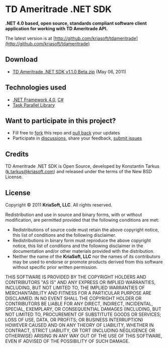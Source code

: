 TD Ameritrade .NET SDK
======================

**.NET 4.0 based, open source, standards compliant software client application for working with TD Ameritrade API.**

The latest version is at [http://github.com/kriasoft/tdameritrade](http://github.com/kriasoft/tdameritrade)

Download
--------

 * [TD Ameritrade .NET SDK v1.1.0 Beta.zip](https://github.com/kriasoft/tdameritrade/raw/master/TD%20Ameritrade%20.NET%20SDK%20v1.1.0%20Beta.zip) (May 06, 2011)

Technologies used
-----------------

 * [.NET Framework 4.0](http://msdn.microsoft.com/netframework), [C#](http://msdn.microsoft.com/vcsharp)
 * [Task Parallel Library](http://msdn.microsoft.com/en-us/library/dd460717.aspx)

Want to participate in this project?
------------------------------------

 * Fill free to [fork](https://github.com/kriasoft/tdameritrade) this repo and [pull back](https://github.com/kriasoft/tdameritrade/pull/new/master) your updates
 * Participate in [discussions](https://groups.google.com/forum/#!forum/tdasdk), share your feedback, [submit issues](https://github.com/kriasoft/tdameritrade/issues)
 
Credits
-------

TD Ameritrade .NET SDK is Open Source, developed by Konstantin Tarkus (k.tarkus@kriasoft.com) and released under the terms of the New BSD License.

License
-------

Copyright © 2011 **KriaSoft, LLC**. All rights reserved.

Redistribution and use in source and binary forms, with or without modification, are permitted provided that the following conditions are met:

* Redistributions of source code must retain the above copyright notice, this list of conditions and the following disclaimer.
* Redistributions in binary form must reproduce the above copyright notice, this list of conditions and the following disclaimer in the documentation and/or other materials provided with the distribution.
* Neither the name of the **KriaSoft, LLC** nor the names of its contributors may be used to endorse or promote products derived from this software without specific prior written permission.

THIS SOFTWARE IS PROVIDED BY THE COPYRIGHT HOLDERS AND CONTRIBUTORS "AS IS" AND ANY EXPRESS OR IMPLIED WARRANTIES, INCLUDING, BUT NOT LIMITED TO, THE IMPLIED WARRANTIES OF MERCHANTABILITY AND FITNESS FOR A PARTICULAR PURPOSE ARE DISCLAIMED. IN NO EVENT SHALL THE COPYRIGHT HOLDER OR CONTRIBUTORS BE LIABLE FOR ANY DIRECT, INDIRECT, INCIDENTAL, SPECIAL, EXEMPLARY, OR CONSEQUENTIAL DAMAGES (INCLUDING, BUT NOT LIMITED TO, PROCUREMENT OF SUBSTITUTE GOODS OR SERVICES; LOSS OF USE, DATA, OR PROFITS; OR BUSINESS INTERRUPTION) HOWEVER CAUSED AND ON ANY THEORY OF LIABILITY, WHETHER IN CONTRACT, STRICT LIABILITY, OR TORT (INCLUDING NEGLIGENCE OR OTHERWISE) ARISING IN ANY WAY OUT OF THE USE OF THIS SOFTWARE, EVEN IF ADVISED OF THE POSSIBILITY OF SUCH DAMAGE.